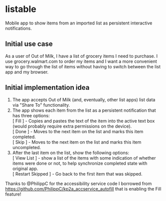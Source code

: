 # listable
Mobile app to show items from an imported list as persistent interactive notifications.

Initial use case
--------------------
As a user of Out of Milk, I have a list of grocery items I need to purchase. 
I use grocery.walmart.com to order my items and I want a more convenient way to go through the list of items 
without having to switch between the list app and my browser.

Initial implementation idea
-----------------------------
1. The app accepts Out of Milk (and, eventually, other list apps) list data via "Share To" functionality.
2. The app shows each item from the list as a persistent notification that has three options:  
  [ Fill ] - Copies and pastes the text of the item into the active text box (would probably require extra permissions on the device).  
  [ Done ] - Moves to the next item on the list and marks this item completed.  
  [ Skip ] - Moves to the next item on the list and marks this item uncompleted.  
3. After the last item on the list, show the following options:  
  [ View List ] - show a list of the items with some indication of whether items were done or not, to help synchronize completed state with original app.  
  [ Restart Skipped ] - Go back to the first item that was skipped.


Thanks to @PhilippC for the accessibility service code I borrowed from https://github.com/PhilippC/kp2a_accservice_autofill that is enabling the Fill feature!
